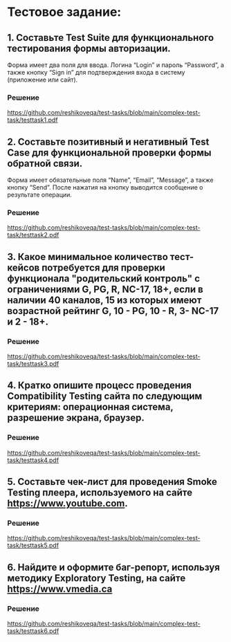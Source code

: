 # Тестовое задание:

## 1. Составьте Test Suite для функционального тестирования формы авторизации.
Форма имеет два поля для ввода.
Логина “Login” и пароль “Password”, а также
кнопку “Sign in” для подтверждения входа в систему (приложение или сайт).
### Решение 
https://github.com/reshikoveqa/test-tasks/blob/main/complex-test-task/testtask1.pdf

## 2. Составьте позитивный и негативный Test Case для функциональной проверки формы обратной связи.
Форма имеет обязательные поля “Name”, “Email”,
“Message”, а также кнопку “Send”. После нажатия на кнопку выводится
сообщение о результате операции.
### Решение
https://github.com/reshikoveqa/test-tasks/blob/main/complex-test-task/testtask2.pdf

## 3. Какое минимальное количество тест-кейсов потребуется для проверки функционала "родительский контроль" с ограничениями G, PG, R, NC-17, 18+, если в наличии 40 каналов, 15 из которых имеют возрастной рейтинг G, 10 - PG, 10 - R, 3- NC-17 и 2 - 18+.
### Решение
https://github.com/reshikoveqa/test-tasks/blob/main/complex-test-task/testtask3.pdf

## 4. Кратко опишите процесс проведения Compatibility Testing сайта по следующим критериям: операционная система, разрешение экрана, браузер.
### Решение
https://github.com/reshikoveqa/test-tasks/blob/main/complex-test-task/testtask4.pdf

## 5. Составьте чек-лист для проведения Smoke Testing плеера, используемого на сайте https://www.youtube.com.
### Решение 
https://github.com/reshikoveqa/test-tasks/blob/main/complex-test-task/testtask5.pdf

## 6. Найдите и оформите баг-репорт, используя методику Exploratory Testing, на сайте https://www.vmedia.ca
### Решение
https://github.com/reshikoveqa/test-tasks/blob/main/complex-test-task/testtask6.pdf
